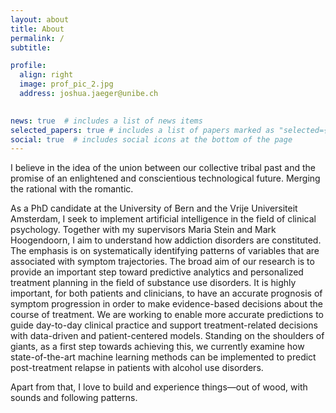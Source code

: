 ```yaml
---
layout: about
title: About
permalink: /
subtitle: 

profile:
  align: right
  image: prof_pic_2.jpg
  address: joshua.jaeger@unibe.ch
    

news: true  # includes a list of news items
selected_papers: true # includes a list of papers marked as "selected={true}"
social: true  # includes social icons at the bottom of the page
---
```

I believe in the idea of the union between our collective tribal past and the promise of an enlightened and conscientious technological future. Merging the rational with the romantic.


As a PhD candidate at the University of Bern and the Vrije Universiteit Amsterdam, I seek to implement artificial intelligence in the field of clinical psychology. Together with my supervisors Maria Stein and Mark Hoogendoorn, I aim to understand how addiction disorders are constituted. The emphasis is on systematically identifying patterns of variables that are associated with symptom trajectories. 
The broad aim of our research is to provide an important step toward predictive analytics and personalized treatment planning in the field of substance use disorders. It is highly important, for both patients and clinicians, to have an accurate prognosis of symptom progression in order to make evidence-based decisions about the course of treatment. We are working to enable more accurate predictions to guide day-to-day clinical practice and support treatment-related decisions with data-driven and patient-centered models. Standing on the shoulders of giants, as a first step towards achieving this, we currently examine how state-of-the-art machine learning methods can be implemented to predict post-treatment relapse in patients with alcohol use disorders.

Apart from that, I love to build and experience things—out of wood, with sounds and following patterns.
